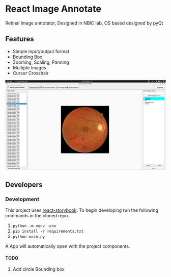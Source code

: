 # React Image Annotate

Retinal Image annotator, Designed in NBIC lab, OS based designed by pyQt

## Features

- Simple input/output format
- Bounding Box
- Zooming, Scaling, Panning
- Multiple Images
- Cursor Crosshair

![Screenshot of Annotator](./Images/Screenshot%20from%202022-10-22%2000-09-30.png)


## Developers

### Development

This project uses [react-storybook](https://storybook.js.org/). To begin developing run the following commands in the cloned repo.

1. `python -m venv .env`
2. `pip install -r requirements.txt`
3. `python main.py`

A App will automatically open with the project components.


#### TODO
1. Add circle Bounding box
